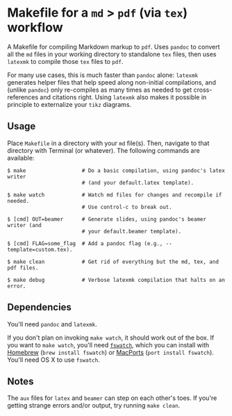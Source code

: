 # Makefile for a `md` > `pdf` (via `tex`) workflow

A Makefile for compiling Markdown markup to `pdf`. Uses `pandoc` to convert
all the `md` files in your working directory to standalone `tex` files, then
uses `latexmk` to compile those `tex` files to `pdf`.

For many use cases, this is much faster than `pandoc` alone: `latexmk`
generates helper files that help speed along non-initial compilations, and
(unlike `pandoc`) only re-compiles as many times as needed to get
cross-references and citations right. Using `latexmk` also makes it possible
in principle to externalize your `tikz` diagrams.

## Usage

Place `Makefile` in a directory with your `md` file(s). Then, navigate to that
directory with Terminal (or whatever). The following commands are available:

```
$ make                  # Do a basic compilation, using pandoc's latex writer
                        # (and your default.latex template).
```

```
$ make watch            # Watch md files for changes and recompile if needed.
                        # Use control-c to break out.
```

```
$ [cmd] OUT=beamer      # Generate slides, using pandoc's beamer writer (and
                        # your default.beamer template).
```

```
$ [cmd] FLAG=some_flag  # Add a pandoc flag (e.g., --template=custom.tex).
```

```
$ make clean            # Get rid of everything but the md, tex, and pdf files.
```

```
$ make debug            # Verbose latexmk compilation that halts on an error.
```

## Dependencies

You'll need `pandoc` and `latexmk`.

If you don't plan on invoking `make watch`, it should work out of the box. If
you want to `make watch`, you'll need
[`fswatch`](https://github.com/emcrisostomo/fswatch), which you can install
with [Homebrew](http://brew.sh/) (`brew install fswatch`) or
[MacPorts](https://www.macports.org/) (`port install fswatch`). You'll need OS
X to use `fswatch`.

## Notes

The `aux` files for `latex` and `beamer` can step on each other's toes. If
you're getting strange errors and/or output, try running `make clean`.
